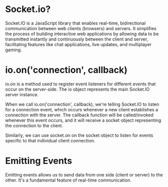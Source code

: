 # Socket.io?

Socket.IO is a JavaScript library that enables real-time,
bidirectional communication between web clients (browsers)
and servers. It simplifies the process of building interactive web
applications by allowing data to be transmitted instantly and
continuously between the client and server, facilitating features
like chat applications, live updates, and multiplayer gaming.

# io.on('connection', callback)

io.on is a method used to register event listeners for different events
that occur on the server-side. The io object represents the main
Socket.IO server instance.

When we call io.on('connection', callback), we're telling Socket.IO
to listen for a connection event, which occurs whenever a new client
establishes a connection with the server. The callback function will
be called/invoked whenever this event occurs, and it will receive a
socket object representing the connection to the client.

Similarly, we can use socket.on on the socket object to listen for
events specific to that individual client connection.

# Emitting Events

Emitting events allows us to send data from one side
(client or server) to the other. It's a fundamental feature
of real-time communication.
